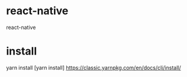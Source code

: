 # react-native
react-native

# install
yarn install  [yarn install]
https://classic.yarnpkg.com/en/docs/cli/install/
